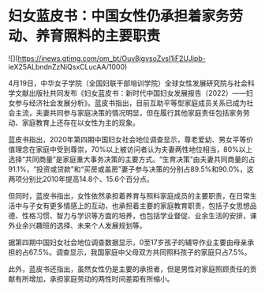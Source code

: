 # 妇女蓝皮书：中国女性仍承担着家务劳动、养育照料的主要职责

![](https://inews.gtimg.com/om_bt/Ouv8jgvsoZvsI1jF2UJjpb-
ieX25ALbndnZzNiQsxCLucAA/1000)

4月19日，中华女子学院（全国妇联干部培训学院）全球女性发展研究院与社会科学文献出版社共同发布《妇女蓝皮书：新时代中国妇女发展报告（2022）——妇女参与经济社会发展分析》。蓝皮书指出，目前互助平等型家庭成员关系已成为社会主流，夫妻共同参与家庭决策的情况明显，但在履行其他家庭责任包括家务劳动、家庭教育上还存在以女性为主的现象。

蓝皮书指出，2020年第四期中国妇女社会地位调查显示，尊老爱幼、男女平等价值理念在家庭中受到尊崇，70%以上被访问者认为夫妻两性地位相当，80%以上选择“共同商量”是家庭重大事务决策的主要方式。“生育决策”由夫妻共同商量的占91.1%，“投资或贷款”和“买房或盖房”妻子参与决策的分别占89.5%和90.0%，这两项分别比2010年提高14.8个、15.6个百分点。

但同时，蓝皮书指出，女性依然承担着养育与照料家庭成员的主要职责，在日常生活中与子女有更多情感上的互动，也承担着主要的家庭教育职责，包括子女思想品德、性格习惯、智力与学识等方面的培养，也包括学业督促、业余生活的安排，课外业余兴趣班的选择、未来个人发展规划等。

据第四期中国妇女社会地位调查数据显示，0至17岁孩子的辅导作业主要由母亲承担的占67.5%。调查显示，我国家庭中父母双方共同照料孩子的家庭只占7.5%。

此外，蓝皮书还指出，虽然女性仍是主要的承担者，但是男性对家庭照顾责任的贡献有所增加，承担家庭劳动的两性时间差距有所缩小。


